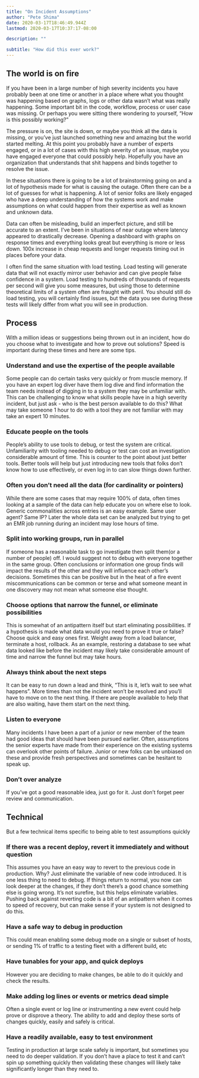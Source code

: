 ```yaml
---
title: "On Incident Assumptions"
author: "Pete Shima"
date: 2020-03-17T18:46:49.944Z
lastmod: 2020-03-17T10:37:17-08:00

description: ""

subtitle: "How did this ever work?"
---
```


## The world is on fire

If you have been in a large number of high severity incidents you have probably been at one time or another in a place where what you thought was happening based on graphs, logs or other data wasn’t what was really happening.  Some important bit in the code, workflow, process or user case was missing. Or perhaps you were sitting there wondering to yourself, “How is this possibly working?”

The pressure is on, the site is down, or maybe you think all the data is missing, or you’ve just launched something new and amazing but the world started melting.  At this point you probably have a number of experts engaged, or in a lot of cases with this high severity of an issue, maybe you have engaged everyone that could possibly help.  Hopefully you have an organization that understands that shit happens and binds together to resolve the issue.

In these situations there is going to be a lot of brainstorming going on and a lot of hypothesis made for what is causing the outage. Often there can be a lot of guesses for what is happening.  A lot of senior folks are likely engaged who have a deep understanding of how the systems work and make assumptions on what could happen from their expertise as well as known and unknown data.

Data can often be misleading, build an imperfect picture, and still be accurate to an extent.  I’ve been in situations of near outage where latency appeared to drastically decrease.  Opening a dashboard with graphs on response times and everything looks great but everything is more or less down. 100x increase in cheap requests and longer requests timing out in places before your data.  

I often find the same situation with load testing.  Load testing will generate data that will not exactly mirror user behavior and can give people false confidence in a system.  Load testing to hundreds of thousands of requests per second will give you some measures, but using those to determine theoretical limits of a system often are fraught with peril.  You should still do load testing, you will certainly find issues, but the data you see during these tests will likely differ from what you will see in production.  

## Process 

With a million ideas or suggestions being thrown out in an incident, how do you choose what to investigate and how to prove out solutions?  Speed is important during these times and here are some tips.

### Understand and use the expertise of the people available
Some people can do certain tasks very quickly or from muscle memory.  If you have an expert log diver have them log dive and find information the team needs instead of digging in to a system they may be unfamiliar with.  This can be challenging to know what skills people have in a high severity incident, but just ask - who is the best person available to do this?  What may take someone 1 hour to do with a tool they are not familiar with may take an expert 10 minutes.  

### Educate people on the tools
People’s ability to use tools to debug, or test the system are critical.  Unfamiliarity with tooling needed to debug or test can cost an investigation considerable amount of time.  This is counter to the point about just better tools. Better tools will help but just introducing new tools that folks don’t know how to use effectively, or even log in to can slow things down further.  

### Often you don’t need all the data (for cardinality or pointers)
While there are some cases that may require 100% of data, often times looking at a sample of the data can help educate you on where else to look.  Generic commonalities across entries is an easy example.  Same user agent?  Same IP?  Later the whole data set can be analyzed but trying to get an EMR job running during an incident may lose hours of time.

### Split into working groups, run in parallel
If someone has a reasonable task to go investigate then split them(or a number of people) off.  I would suggest not to debug with everyone together in the same group.  Often conclusions or information one group finds will impact the results of the other and they will influence each other’s decisions.  Sometimes this can be positive but in the heat of a fire event miscommunications can be common or terse and what someone meant in one discovery may not mean what someone else thought.

### Choose options that narrow the funnel, or eliminate possibilities
This is somewhat of an antipattern itself but start eliminating possibilities.  If a hypothesis is made what data would you need to prove it true or false?  Choose quick and easy ones first.  Weight away from a load balancer, terminate a host, rollback.  As an example, restoring a database to see what data looked like before the incident may likely take considerable amount of time and narrow the funnel but may take hours.

### Always think about the next steps
It can be easy to run down a lead and think, “This is it, let’s wait to see what happens”. More times than not the incident won’t be resolved and you’ll have to move on to the next thing.  If there are people available to help that are also waiting, have them start on the next thing.

### Listen to everyone
Many incidents I have been a part of a junior or new member of the team had good ideas that should have been pursued earlier.  Often, assumptions the senior experts have made from their experience on the existing systems can overlook other points of failure.  Junior or new folks can be unbiased on these and provide fresh perspectives and sometimes can be hesitant to speak up.

### Don’t over analyze
If you’ve got a good reasonable idea, just go for it.  Just don’t forget peer review and communication.


## Technical
But a few technical items specific to being able to test assumptions quickly

### If there was a recent deploy, revert it immediately and without question
This assumes you have an easy way to revert to the previous code in production.  Why?  Just eliminate the variable of new code introduced.  It is one less thing to need to debug.  If things return to normal, you now can look deeper at the changes, if they don’t there’s a good chance something else is going wrong.  It’s not surefire, but this helps eliminate variables.  Pushing back against reverting code is a bit of an antipattern when it comes to speed of recovery, but can make sense if your system is not designed to do this.

### Have a safe way to debug in production
This could mean enabling some debug mode on a single or subset of hosts, or sending 1% of traffic to a testing fleet with a different build, etc

### Have tunables for your app, and quick deploys
However you are deciding to make changes, be able to do it quickly and check the results.

### Make adding log lines or events or metrics dead simple
Often a single event or log line or instrumenting a new event could help prove or disprove a theory.  The ability to add and deploy these sorts of changes quickly, easily and safely is critical.

### Have a readily available, easy to test environment
Testing in production at large scale safely is important, but sometimes you need to do deeper validation.  If you don’t have a place to test it and can’t spin up something quickly then validating these changes will likely take significantly longer than they need to.
